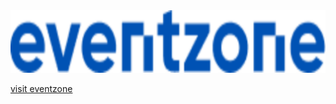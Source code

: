 <img src='/public/images/Logo.svg' alt='logo' height='100'>

[visit eventzone](https://eventzone.pro)
